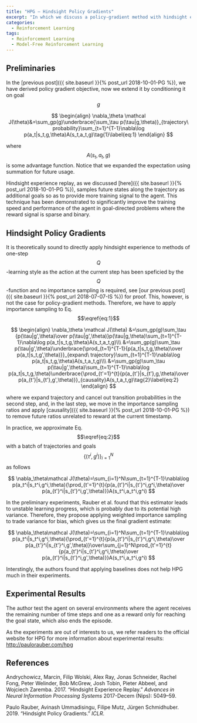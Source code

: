 ```yaml
---
title: "HPG — Hindsight Policy Gradients"
excerpt: "In which we discuss a policy-gradient method with hindsight experience"
categories:
  - Reinforcement Learning
tags:
  - Reinforcement Learning
  - Model-Free Reinforcement Learning
---
```


## Preliminaries

In the [previous post]({{ site.baseurl }}{% post_url 2018-10-01-PG %}), we have derived policy gradient objective, now we extend it by conditioning it on goal $$g$$

$$
\begin{align}
\nabla_\theta \mathcal J(\theta)&=\sum_gp(g)\underbrace{\sum_\tau p(\tau|g,\theta)}_{trajectory\ probability}\sum_{t=1}^{T-1}\nabla\log p(a_t|s_t,g,\theta)A(s_t,a_t,g)\tag{1}\label{eq:1}
\end{align}
$$

where $$A(s_t,a_t,g)$$ is some advantage function. Notice that we expanded the expectation using summation for future usage.

Hindsight experience replay, as we discussed [here]({{ site.baseurl }}{% post_url 2018-10-01-PG %}), samples future states along the trajectory as additional goals so as to provide more training signal to the agent. This technique has been demonstrated to significantly improve the training speed and performance of the agent in goal-directed problems where the reward signal is sparse and binary. 

## Hindsight Policy Gradients

It is theoretically sound to directly apply hindsight experience to methods of one-step $$Q$$-learning style as the action at the current step has been speficied by the $$Q$$-function and no importance sampling is required, see [our previous post]({{ site.baseurl }}{% post_url 2018-07-07-IS %}) for proof. This, however, is not the case for policy-gradient methods. Therefore, we have to apply importance sampling to Eq.$$\eqref{eq:1}$$

$$
\begin{align}
\nabla_\theta \mathcal J(\theta)
&=\sum_gp(g)\sum_\tau {p(\tau|g',\theta)\over p(\tau|g',\theta)}p(\tau|g,\theta)\sum_{t=1}^{T-1}\nabla\log p(a_t|s_t,g,\theta)A(s_t,a_t,g)\\\
&=\sum_gp(g)\sum_\tau p(\tau|g',\theta)\underbrace{\prod_{t=1}^{T-1}{p(a_t|s_t,g,\theta)\over p(a_t|s_t,g',\theta)}}_{expand\ trajectory}\sum_{t=1}^{T-1}\nabla\log p(a_t|s_t,g,\theta)A(s_t,a_t,g)\\\
&=\sum_gp(g)\sum_\tau p(\tau|g',\theta)\sum_{t=1}^{T-1}\nabla\log p(a_t|s_t,g,\theta)\underbrace{\prod_{t'=1}^{t}{p(a_{t'}|s_{t'},g,\theta)\over p(a_{t'}|s_{t'},g',\theta)}}_{causality}A(s_t,a_t,g)\tag{2}\label{eq:2}
\end{align}
$$

where we expand trajectory and cancel out transition probabilities in the second step, and, in the last step, we move in the importance sampling ratios and apply [causality]({{ site.baseurl }}{% post_url 2018-10-01-PG %}) to remove future ratios unrelated to reward at the current timestamp.

In practice, we approximate Eq.$$\eqref{eq:2}$$ with a batch of trajectories and goals $$\{(\tau^i,g^i)\}_{i=1}^N$$ as follows

$$
\nabla_\theta\mathcal J(\theta)=\sum_{i=1}^N\sum_{t=1}^{T-1}\nabla\log p(a_t^i|s_t^i,g^i,\theta){\prod_{t'=1}^{t}{p(a_{t'}^i|s_{t'}^i,g^i,\theta)\over p(a_{t'}^i|s_{t'}^i,g',\theta)}}A(s_t^i,a_t^i,g^i)
$$

In the preliminary experiments, Rauber et al. found that this estimator leads to unstable learning progress, which is probably due to its potential high variance. Therefore, they propose applying weighted importance sampling to trade variance for bias, which gives us the final gradient estimate:

$$
\nabla_\theta\mathcal J(\theta)=\sum_{i=1}^N\sum_{t=1}^{T-1}\nabla\log p(a_t^i|s_t^i,g^i,\theta){\prod_{t'=1}^{t}{p(a_{t'}^i|s_{t'}^i,g^i,\theta)\over p(a_{t'}^i|s_{t'}^i,g',\theta)}\over\sum_{j=1}^N\prod_{t'=1}^{t}{p(a_{t'}^i|s_{t'}^i,g^i,\theta)\over p(a_{t'}^i|s_{t'}^i,g',\theta)}}A(s_t^i,a_t^i,g^i)
$$


Interstingly, the authors found that applying baselines does not help HPG much in their experiments.

## Experimental Results

The author test the agent on several environments where the agent receives the remaining number of time steps and one as a reward only for reaching the goal state, which also ends the episode.

As the experiments are out of interests to us, we refer readers to the official website for HPG for more information about experimental results: http://paulorauber.com/hpg

## References

Andrychowicz, Marcin, Filip Wolski, Alex Ray, Jonas Schneider, Rachel Fong, Peter Welinder, Bob McGrew, Josh Tobin, Pieter Abbeel, and Wojciech Zaremba. 2017. “Hindsight Experience Replay.” *Advances in Neural Information Processing Systems* 2017-Decem (Nips): 5049–59.

Paulo Rauber, Avinash Ummadisingu, Filipe Mutz, Jürgen Schmidhuber. 2019. “Hindsight Policy Gradients.” *ICLR*.